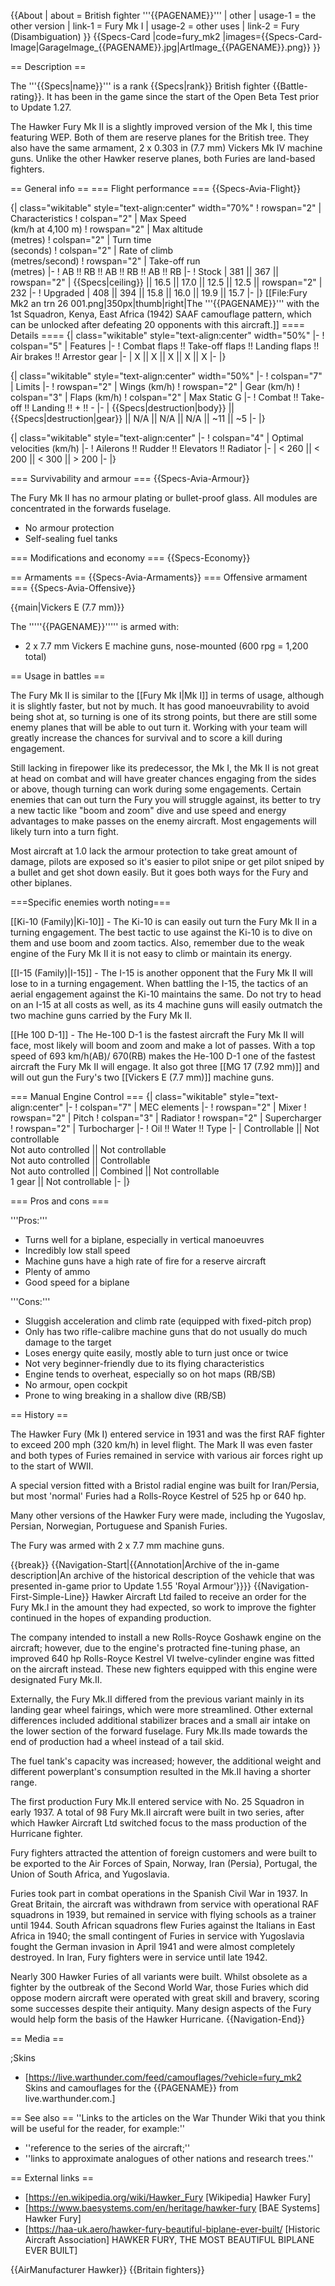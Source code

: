 {{About
| about = British fighter '''{{PAGENAME}}'''
| other
| usage-1 = the other version
| link-1 = Fury Mk I
| usage-2 = other uses
| link-2 = Fury (Disambiguation)
}}
{{Specs-Card
|code=fury_mk2
|images={{Specs-Card-Image|GarageImage_{{PAGENAME}}.jpg|ArtImage_{{PAGENAME}}.png}}
}}

== Description ==
<!-- ''In the description, the first part should be about the history of and the creation and combat usage of the aircraft, as well as its key features. In the second part, tell the reader about the aircraft in the game. Insert a screenshot of the vehicle, so that if the novice player does not remember the vehicle by name, he will immediately understand what kind of vehicle the article is talking about.'' -->
The '''{{Specs|name}}''' is a rank {{Specs|rank}} British fighter {{Battle-rating}}. It has been in the game since the start of the Open Beta Test prior to Update 1.27.

The Hawker Fury Mk II is a slightly improved version of the Mk I, this time featuring WEP. Both of them are reserve planes for the British tree. They also have the same armament, 2 x 0.303 in (7.7 mm) Vickers Mk IV machine guns. Unlike the other Hawker reserve planes, both Furies are land-based fighters.

== General info ==
=== Flight performance ===
{{Specs-Avia-Flight}}
<!-- ''Describe how the aircraft behaves in the air. Speed, manoeuvrability, acceleration and allowable loads - these are the most important characteristics of the vehicle.'' -->

{| class="wikitable" style="text-align:center" width="70%"
! rowspan="2" | Characteristics
! colspan="2" | Max Speed<br>(km/h at 4,100 m)
! rowspan="2" | Max altitude<br>(metres)
! colspan="2" | Turn time<br>(seconds)
! colspan="2" | Rate of climb<br>(metres/second)
! rowspan="2" | Take-off run<br>(metres)
|-
! AB !! RB !! AB !! RB !! AB !! RB
|-
! Stock
| 381 || 367 || rowspan="2" | {{Specs|ceiling}} || 16.5 || 17.0 || 12.5 || 12.5 || rowspan="2" | 232
|-
! Upgraded
| 408 || 394 || 15.8 || 16.0 || 19.9 || 15.7
|-
|}
[[File:Fury Mk2 an trn 26 001.png|350px|thumb|right|The '''{{PAGENAME}}''' with the 1st Squadron, Kenya, East Africa (1942) SAAF camouflage pattern, which can be unlocked after defeating 20 opponents with this aircraft.]]
==== Details ====
{| class="wikitable" style="text-align:center" width="50%"
|-
! colspan="5" | Features
|-
! Combat flaps !! Take-off flaps !! Landing flaps !! Air brakes !! Arrestor gear
|-
| X || X || X || X || X     <!-- ✓ -->
|-
|}

{| class="wikitable" style="text-align:center" width="50%"
|-
! colspan="7" | Limits
|-
! rowspan="2" | Wings (km/h)
! rowspan="2" | Gear (km/h)
! colspan="3" | Flaps (km/h)
! colspan="2" | Max Static G
|-
! Combat !! Take-off !! Landing !! + !! -
|-
| {{Specs|destruction|body}} || {{Specs|destruction|gear}} || N/A || N/A || N/A || ~11 || ~5
|-
|}

{| class="wikitable" style="text-align:center"
|-
! colspan="4" | Optimal velocities (km/h)
|-
! Ailerons !! Rudder !! Elevators !! Radiator
|-
| < 260 || < 200 || < 300 || > 200
|-
|}

=== Survivability and armour ===
{{Specs-Avia-Armour}}
<!-- ''Examine the survivability of the aircraft. Note how vulnerable the structure is and how secure the pilot is, whether the fuel tanks are armoured, etc. Describe the armour, if there is any, and also mention the vulnerability of other critical aircraft systems.'' -->
The Fury Mk II has no armour plating or bullet-proof glass. All modules are concentrated in the forwards fuselage.

* No armour protection
* Self-sealing fuel tanks

=== Modifications and economy ===
{{Specs-Economy}}

== Armaments ==
{{Specs-Avia-Armaments}}
=== Offensive armament ===
{{Specs-Avia-Offensive}}
<!-- ''Describe the offensive armament of the aircraft, if any. Describe how effective the cannons and machine guns are in a battle, and also what belts or drums are better to use. If there is no offensive weaponry, delete this subsection.'' -->
{{main|Vickers E (7.7 mm)}}

The '''''{{PAGENAME}}''''' is armed with:

* 2 x 7.7 mm Vickers E machine guns, nose-mounted (600 rpg = 1,200 total)

== Usage in battles ==
<!-- ''Describe the tactics of playing in the aircraft, the features of using aircraft in a team and advice on tactics. Refrain from creating a "guide" - do not impose a single point of view, but instead, give the reader food for thought. Examine the most dangerous enemies and give recommendations on fighting them. If necessary, note the specifics of the game in different modes (AB, RB, SB).'' -->
The Fury Mk II is similar to the [[Fury Mk I|Mk I]] in terms of usage,  although it is slightly faster, but not by much. It has good manoeuvrability to avoid being shot at, so turning is one of its strong points, but there are still some enemy planes that will be able to out turn it. Working with your team will greatly increase the chances for survival and to score a kill during engagement.

Still lacking in firepower like its predecessor, the Mk I, the Mk II is not great at head on combat and will have greater chances engaging from the sides or above, though turning can work during some engagements. Certain enemies that can out turn the Fury you will struggle against, its better to try a new tactic like "boom and zoom" dive and use speed and energy advantages to make passes on the enemy aircraft. Most engagements will likely turn into a turn fight.

Most aircraft at 1.0 lack the armour protection to take great amount of damage, pilots are exposed so it's easier to pilot snipe or get pilot sniped by a bullet and get shot down easily. But it goes both ways for the Fury and other biplanes.

===Specific enemies worth noting===
<!--Some concerning vehicles to worry about if playing this plane. (i.e. Japanese fighters will out turn you)-->

[[Ki-10 (Family)|Ki-10]] - The Ki-10 is can easily out turn the Fury Mk II in a turning engagement. The best tactic to use against the Ki-10 is to dive on them and use boom and zoom tactics. Also, remember due to the weak engine of the Fury Mk II it is not easy to climb or maintain its energy.

[[I-15 (Family)|I-15]] - The I-15 is another opponent that the Fury Mk II will lose to in a turning engagement. When battling the I-15, the tactics of an aerial engagement against the Ki-10 maintains the same. Do not try to head on an I-15 at all costs as well, as its 4 machine guns will easily outmatch the two machine guns carried by the Fury Mk II.

[[He 100 D-1]] - The He-100 D-1 is the fastest aircraft the Fury Mk II will face, most likely will boom and zoom and make a lot of passes. With a top speed of 693 km/h(AB)/ 670(RB) makes the He-100 D-1 one of the fastest aircraft the Fury Mk II will engage. It also got three [[MG 17 (7.92 mm)]] and will out gun the Fury's two [[Vickers E (7.7 mm)]] machine guns.

=== Manual Engine Control ===
{| class="wikitable" style="text-align:center"
|-
! colspan="7" | MEC elements
|-
! rowspan="2" | Mixer
! rowspan="2" | Pitch
! colspan="3" | Radiator
! rowspan="2" | Supercharger
! rowspan="2" | Turbocharger
|-
! Oil !! Water !! Type
|-
| Controllable || Not controllable<br>Not auto controlled || Not controllable<br>Not auto controlled || Controllable<br>Not auto controlled || Combined || Not controllable<br>1 gear || Not controllable
|-
|}

=== Pros and cons ===
<!-- ''Summarise and briefly evaluate the vehicle in terms of its characteristics and combat effectiveness. Mark its pros and cons in the bulleted list. Try not to use more than 6 points for each of the characteristics. Avoid using categorical definitions such as "bad", "good" and the like - use substitutions with softer forms such as "inadequate" and "effective".'' -->

'''Pros:'''

* Turns well for a biplane, especially in vertical manoeuvres
* Incredibly low stall speed
* Machine guns have a high rate of fire for a reserve aircraft
* Plenty of ammo
* Good speed for a biplane

'''Cons:'''

* Sluggish acceleration and climb rate (equipped with fixed-pitch prop)
* Only has two rifle-calibre machine guns that do not usually do much damage to the target
* Loses energy quite easily, mostly able to turn just once or twice
* Not very beginner-friendly due to its flying characteristics
* Engine tends to overheat, especially so on hot maps (RB/SB)
* No armour, open cockpit
* Prone to wing breaking in a shallow dive (RB/SB)

== History ==
<!-- ''Describe the history of the creation and combat usage of the aircraft in more detail than in the introduction. If the historical reference turns out to be too long, take it to a separate article, taking a link to the article about the vehicle and adding a block "/History" (example: <nowiki>https://wiki.warthunder.com/(Vehicle-name)/History</nowiki>) and add a link to it here using the <code>main</code> template. Be sure to reference text and sources by using <code><nowiki><ref></ref></nowiki></code>, as well as adding them at the end of the article with <code><nowiki><references /></nowiki></code>. This section may also include the vehicle's dev blog entry (if applicable) and the in-game encyclopedia description (under <code><nowiki>=== In-game description ===</nowiki></code>, also if applicable).'' -->
The Hawker Fury (Mk I) entered service in 1931 and was the first RAF fighter to exceed 200 mph (320 km/h) in level flight. The Mark II was even faster and both types of Furies remained in service with various air forces right up to the start of WWII.

A special version fitted with a Bristol radial engine was built for Iran/Persia, but most 'normal' Furies had a Rolls-Royce Kestrel of 525 hp or 640 hp.

Many other versions of the Hawker Fury were made, including the Yugoslav, Persian, Norwegian, Portuguese and Spanish Furies.

The Fury was armed with 2 x 7.7 mm machine guns.

{{break}}
{{Navigation-Start|{{Annotation|Archive of the in-game description|An archive of the historical description of the vehicle that was presented in-game prior to Update 1.55 'Royal Armour'}}}}
{{Navigation-First-Simple-Line}}
Hawker Aircraft Ltd failed to receive an order for the Fury Mk.I in the amount they had expected, so work to improve the fighter continued in the hopes of expanding production.

The company intended to install a new Rolls-Royce Goshawk engine on the aircraft; however, due to the engine's protracted fine-tuning phase, an improved 640 hp Rolls-Royce Kestrel VI twelve-cylinder engine was fitted on the aircraft instead. These new fighters equipped with this engine were designated Fury Mk.II.

Externally, the Fury Mk.II differed from the previous variant mainly in its landing gear wheel fairings, which were more streamlined. Other external differences included additional stabilizer braces and a small air intake on the lower section of the forward fuselage. Fury Mk.IIs made towards the end of production had a wheel instead of a tail skid.

The fuel tank's capacity was increased; however, the additional weight and different powerplant's consumption resulted in the Mk.II having a shorter range.

The first production Fury Mk.II entered service with No. 25 Squadron in early 1937. A total of 98 Fury Mk.II aircraft were built in two series, after which Hawker Aircraft Ltd switched focus to the mass production of the Hurricane fighter.

Fury fighters attracted the attention of foreign customers and were built to be exported to the Air Forces of Spain, Norway, Iran (Persia), Portugal, the Union of South Africa, and Yugoslavia.

Furies took part in combat operations in the Spanish Civil War in 1937. In Great Britain, the aircraft was withdrawn from service with operational RAF squadrons in 1939, but remained in service with flying schools as a trainer until 1944. South African squadrons flew Furies against the Italians in East Africa in 1940; the small contingent of Furies in service with Yugoslavia fought the German invasion in April 1941 and were almost completely destroyed. In Iran, Fury fighters were in service until late 1942.

Nearly 300 Hawker Furies of all variants were built. Whilst obsolete as a fighter by the outbreak of the Second World War, those Furies which did oppose modern aircraft were operated with great skill and bravery, scoring some successes despite their antiquity. Many design aspects of the Fury would help form the basis of the Hawker Hurricane.
{{Navigation-End}}

== Media ==
<!-- ''Excellent additions to the article would be video guides, screenshots from the game, and photos.'' -->

;Skins

* [https://live.warthunder.com/feed/camouflages/?vehicle=fury_mk2 Skins and camouflages for the {{PAGENAME}} from live.warthunder.com.]

== See also ==
''Links to the articles on the War Thunder Wiki that you think will be useful for the reader, for example:''

* ''reference to the series of the aircraft;''
* ''links to approximate analogues of other nations and research trees.''

== External links ==
<!--''Paste links to sources and external resources, such as:''
* ''topic on the official game forum;''
* ''other literature.''-->

* [https://en.wikipedia.org/wiki/Hawker_Fury [Wikipedia<nowiki>]</nowiki> Hawker Fury] 
* [https://www.baesystems.com/en/heritage/hawker-fury [BAE Systems<nowiki>]</nowiki> Hawker Fury]
* [https://haa-uk.aero/hawker-fury-beautiful-biplane-ever-built/ [Historic Aircraft Association<nowiki>]</nowiki> HAWKER FURY, THE MOST BEAUTIFUL BIPLANE EVER BUILT]

{{AirManufacturer Hawker}}
{{Britain fighters}}